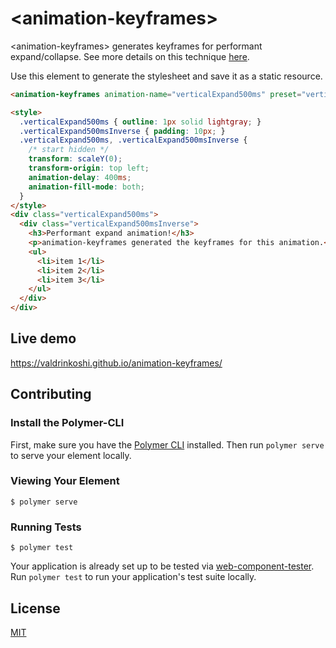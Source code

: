 # \<animation-keyframes\>

\<animation-keyframes\> generates keyframes for performant expand/collapse. See more details on this technique [here](https://developers.google.com/web/updates/2017/03/performant-expand-and-collapse).

Use this element to generate the stylesheet and save it as a static resource.

<!-- 
  The next comment block is used by webcomponents.org to enable inline demo.
  Visit https://www.webcomponents.org/publish for more details.
-->
<!--
```
<custom-element-demo>
  <template>
    <script src="../webcomponentsjs/webcomponents-loader.js"></script>
    <link rel="import" href="animation-keyframes.html">
    <link rel="import" href="animation-keyframes.html">
    <next-code-block></next-code-block>
  </template>
</custom-element-demo>
```
-->
```html
<animation-keyframes animation-name="verticalExpand500ms" preset="vertical-expand" duration="500"></animation-keyframes>

<style>
  .verticalExpand500ms { outline: 1px solid lightgray; }
  .verticalExpand500msInverse { padding: 10px; }
  .verticalExpand500ms, .verticalExpand500msInverse {
    /* start hidden */
    transform: scaleY(0);
    transform-origin: top left;
    animation-delay: 400ms;
    animation-fill-mode: both;
  }
</style>
<div class="verticalExpand500ms">
  <div class="verticalExpand500msInverse">
    <h3>Performant expand animation!</h3>
    <p>animation-keyframes generated the keyframes for this animation.</p>
    <ul>
      <li>item 1</li>
      <li>item 2</li>
      <li>item 3</li>
    </ul>
  </div>
</div>
```

## Live demo

https://valdrinkoshi.github.io/animation-keyframes/

## Contributing

### Install the Polymer-CLI

First, make sure you have the [Polymer CLI](https://www.npmjs.com/package/polymer-cli) installed. Then run `polymer serve` to serve your element locally.

### Viewing Your Element

```
$ polymer serve
```

### Running Tests

```
$ polymer test
```

Your application is already set up to be tested via [web-component-tester](https://github.com/Polymer/web-component-tester). Run `polymer test` to run your application's test suite locally.

## License

[MIT](https://opensource.org/licenses/MIT)
